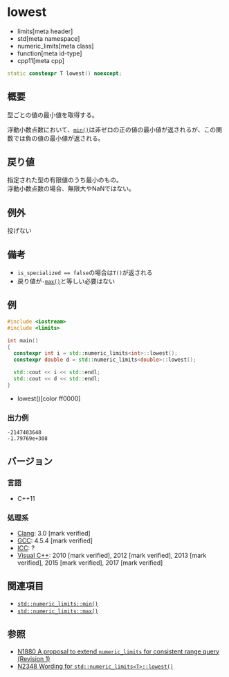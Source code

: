 # lowest
* limits[meta header]
* std[meta namespace]
* numeric_limits[meta class]
* function[meta id-type]
* cpp11[meta cpp]

```cpp
static constexpr T lowest() noexcept;
```

## 概要
型ごとの値の最小値を取得する。

浮動小数点数において、[`min()`](min.md)は非ゼロの正の値の最小値が返されるが、この関数では負の値の最小値が返される。


## 戻り値
指定された型の有限値のうち最小のもの。  
浮動小数点数の場合、無限大やNaNではない。


## 例外
投げない


## 備考
- `is_specialized == false`の場合は`T()`が返される
- 戻り値が`-`[`max()`](max.md)と等しい必要はない


## 例
```cpp example
#include <iostream>
#include <limits>

int main()
{
  constexpr int i = std::numeric_limits<int>::lowest();
  constexpr double d = std::numeric_limits<double>::lowest();

  std::cout << i << std::endl;
  std::cout << d << std::endl;
}
```
* lowest()[color ff0000]

### 出力例
```
-2147483648
-1.79769e+308
```


## バージョン
### 言語
- C++11

### 処理系
- [Clang](/implementation.md#clang): 3.0 [mark verified]
- [GCC](/implementation.md#gcc): 4.5.4 [mark verified]
- [ICC](/implementation.md#icc): ?
- [Visual C++](/implementation.md#visual_cpp): 2010 [mark verified], 2012 [mark verified], 2013 [mark verified], 2015 [mark verified], 2017 [mark verified]


## 関連項目
- [`std::numeric_limits::min()`](min.md)
- [`std::numeric_limits::max()`](max.md)


## 参照
- [N1880 A proposal to extend `numeric_limits` for consistent range query (Revision 1)](http://www.open-std.org/jtc1/sc22/wg21/docs/papers/2005/n1880.htm)
- [N2348 Wording for `std::numeric_limits<T>::lowest()`](http://www.open-std.org/jtc1/sc22/wg21/docs/papers/2007/n2348.pdf)

